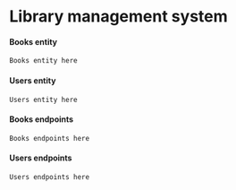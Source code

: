 # Library management system

#### Books entity
```Books entity here```

#### Users entity
```Users entity here```

#### Books endpoints
```Books endpoints here```

#### Users endpoints
```Users endpoints here```
